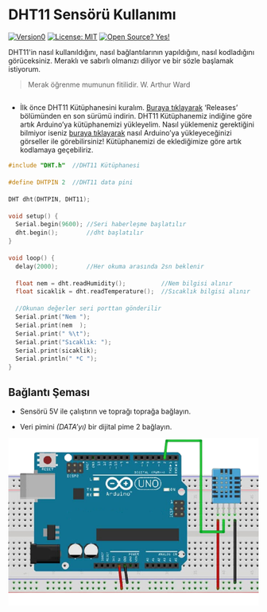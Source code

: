 # DHT11 Sensörü Kullanımı
[![Version0](https://api.travis-ci.org/dwyl/esta.svg?branch=master&status=passed)](https://github.com/yunusemreaydinli/DHT11) 
[![License: MIT](https://img.shields.io/badge/License-MIT-green.svg)](https://opensource.org/licenses/MIT)
[![Open Source? Yes!](https://badgen.net/badge/Open%20Source%20%3F/Yes%21/blue?icon=github)](https://github.com/yunusemreaydinli/DHT11/)


DHT11'in nasıl kullanıldığını, nasıl bağlantılarının yapıldığını, nasıl kodladığını görüceksiniz. Meraklı ve sabırlı olmanızı diliyor ve bir sözle başlamak istiyorum.

> Merak öğrenme mumunun fitilidir. W. Arthur Ward

## 
- İlk önce DHT11 Kütüphanesini kuralım. [Buraya tıklayarak](https://www.arduino.cc/reference/en/libraries/dht-sensor-library/) ‘Releases’ bölümünden en son sürümü indirin. 
DHT11 Kütüphanemiz indiğine göre artık Arduino’ya kütüphanemizi yükleyelim.
Nasıl yüklemeniz gerektiğini bilmiyor iseniz [buraya tıklayarak](https://www.robimek.com/arduinoya-kutuphane-nasil-eklenir/) nasıl Arduino’ya yükleyeceğinizi görseller ile görebilirsiniz!
Kütüphanemizi de eklediğimize göre artık kodlamaya geçebiliriz.

```c
#include "DHT.h"  //DHT11 Kütüphanesi

#define DHTPIN 2  //DHT11 data pini

DHT dht(DHTPIN, DHT11);

void setup() {
  Serial.begin(9600); //Seri haberleşme başlatılır
  dht.begin();        //dht başlatılır
}

void loop() {
  delay(2000);        //Her okuma arasında 2sn beklenir

  float nem = dht.readHumidity();          //Nem bilgisi alınır
  float sicaklik = dht.readTemperature();  //Sıcaklık bilgisi alınır

  //Okunan değerler seri porttan gönderilir
  Serial.print("Nem ");
  Serial.print(nem  );
  Serial.print(" %\t");
  Serial.print("Sıcaklık: ");
  Serial.print(sicaklik);
  Serial.println(" *C ");
}
```
## Bağlantı Şeması

- Sensörü 5V ile çalıştırın ve toprağı toprağa bağlayın.

- Veri pimini _(DATA’yı)_ bir dijital pime 2 bağlayın.

![sema](https://github.com/yunusemreaydinli/DHT11/blob/main/sema.png)
